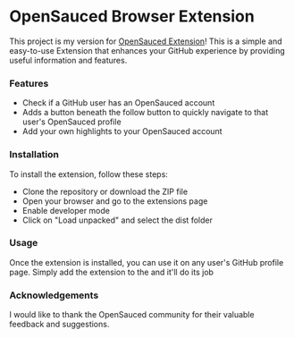 
# OpenSauced Browser Extension

This project is my version for [OpenSauced Extension](https://github.com/open-sauced/browser-extensions/)! This is a simple and easy-to-use Extension that enhances your GitHub experience by providing useful information and features.
### Features

- Check if a GitHub user has an OpenSauced account
- Adds a button beneath the follow button to quickly navigate to that user's OpenSauced profile
- Add your own highlights to your OpenSauced account

### Installation

To install the extension, follow these steps:

- Clone the repository or download the ZIP file
- Open your browser and go to the extensions page
- Enable developer mode
- Click on "Load unpacked" and select the dist folder

### Usage

Once the extension is installed, you can use it on any user's GitHub profile page. Simply add the extension to the and it'll do its job 

### Acknowledgements

I would like to thank the OpenSauced community for their valuable feedback and suggestions.
